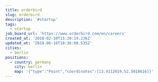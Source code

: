 ```yaml
---
title: orderbird
slug: orderbird
description: '#startup'
tags:
  - startup
job_board_url: 'https://www.orderbird.com/en/careers'
created_at: '2018-02-10T15:20:19.236Z'
updated_at: '2019-06-16T10:36:08.535Z'
cities:
  - berlin
positions:
  - country: germany
    city: berlin
    map: '{"type":"Point","coordinates":[13.4112619,52.5018616]}'
---
```


